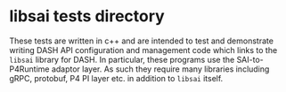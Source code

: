 # libsai tests directory
These tests are written in c++ and are intended to test and demonstrate writing DASH API configuration and management code which links to the `libsai` library for DASH. In particular, these programs use the SAI-to-P4Runtime adaptor layer. As such they require many libraries including gRPC, protobuf, P4 PI layer etc. in addition to `libsai` itself.
